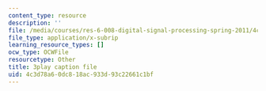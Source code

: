 ```yaml
---
content_type: resource
description: ''
file: /media/courses/res-6-008-digital-signal-processing-spring-2011/4c3d78a60dc818ac933d93c22661c1bf_xRLaQ4My3ms.srt
file_type: application/x-subrip
learning_resource_types: []
ocw_type: OCWFile
resourcetype: Other
title: 3play caption file
uid: 4c3d78a6-0dc8-18ac-933d-93c22661c1bf
---
```

